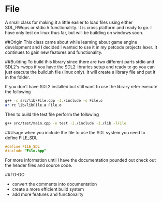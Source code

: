 # File
A small class for making it a little easier to load files using either SDL_RWops or stdio.h functionallity. It is cross platform
and ready to go. I have only test on linux thus far, but will be building on windows soon.

##Origin
This class came about while learning about game engine development and I decided I wanted to use it in my petcode projects lexer.
It continues to gain new features and functionality.

##Building
To build this library since there are two different parts stdio and SDL2's rwops if you have the SDL2 libraries setup
and ready to go you can just execute the build.sh file (linux only). It will create a library file and put it in the folder.

If you don't have SDL2 installed but still want to use the library refer execute the following
```bash
g++ -c src/lib/File.cpp -I./include -o File.o
ar rc lib/libFile.a File.o
```
Then to build the test file perform the following
```bash
g++ src/test/main.cpp -o test -I./include -I./lib -lFile
```

##Usage
when you include the file to use the SDL system you need to define FILE_SDL
```c++
#define FILE_SDL
#include "File.hpp"
```
For more information until I have the documentation pounded out check out the header files and source code.

##TO-DO
* convert the comments into documentation
* create a more efficient build system
* add more features and functionality


